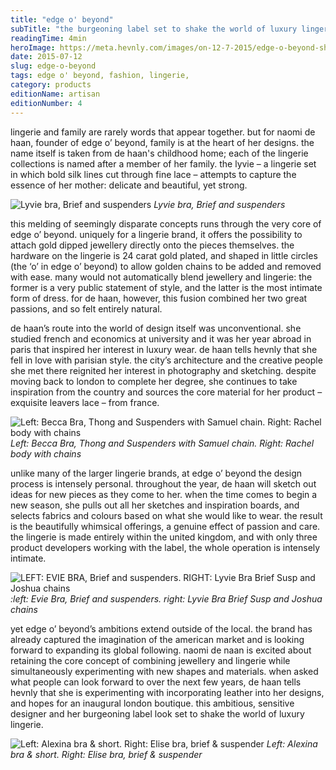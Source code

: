 ```yaml
---
title: "edge o' beyond"
subTitle: "the burgeoning label set to shake the world of luxury lingerie."
readingTime: 4min
heroImage: https://meta.hevnly.com/images/on-12-7-2015/edge-o-beyond-shot_05_038.jpg
date: 2015-07-12
slug: edge-o-beyond
tags: edge o' beyond, fashion, lingerie,
category: products
editionName: artisan
editionNumber: 4
---
```


lingerie and family are rarely words that appear together. but for naomi de haan, founder of edge o’ beyond, family is at the heart of her designs. the name itself is taken from de haan's childhood home; each of the lingerie collections is named after a member of her family. the lyvie – a lingerie set in which bold silk lines cut through fine lace – attempts to capture the essence of her mother: delicate and beautiful, yet strong.

![Lyvie bra, Brief and suspenders](https://meta.hevnly.com/images/on-12-7-2015/edge-o-beyond-fotor-created-5.jpg)
*Lyvie bra, Brief and suspenders*

this melding of seemingly disparate concepts runs through the very core of edge o’ beyond. uniquely for a lingerie brand, it offers the possibility to attach gold dipped jewellery directly onto the pieces themselves. the hardware on the lingerie is 24 carat gold plated, and shaped in little circles (the ‘o’ in edge o’ beyond) to allow golden chains to be added and removed with ease. many would not automatically blend jewellery and lingerie: the former is a very public statement of style, and the latter is the most intimate form of dress. for de haan, however, this fusion combined her two great passions, and so felt entirely natural.

de haan’s route into the world of design itself was unconventional. she studied french and economics at university and it was her year abroad in paris that inspired her interest in luxury wear. de haan tells hevnly that she fell in love with parisian style. the city’s architecture and the creative people she met there reignited her interest in photography and sketching. despite moving back to london to complete her degree, she continues to take inspiration from the country and sources the core material for her product – exquisite leavers lace – from france.

![Left: Becca Bra, Thong and Suspenders with Samuel chain. Right: Rachel body with chains](https://meta.hevnly.com/images/on-12-7-2015/edge-o-beyond-fotor-created-4.jpg)
*Left: Becca Bra, Thong and Suspenders with Samuel chain. Right: Rachel body with chains*

unlike many of the larger lingerie brands, at edge o’ beyond the design process is intensely personal. throughout the year, de haan will sketch out ideas for new pieces as they come to her. when the time comes to begin a new season, she pulls out all her sketches and inspiration boards, and selects fabrics and colours based on what she would like to wear. the result is the beautifully whimsical offerings, a genuine effect of passion and care. the lingerie is made entirely within the united kingdom, and with only three product developers working with the label, the whole operation is intensely intimate.

![LEFT: EVIE BRA, Brief and suspenders. RIGHT: Lyvie Bra Brief Susp and Joshua chains](https://meta.hevnly.com/images/on-12-7-2015/edge-o-beyond-fotor-created-3.jpg)
*:left: Evie Bra, Brief and suspenders. right: Lyvie Bra Brief Susp and Joshua chains*

yet edge o’ beyond’s ambitions extend outside of the local. the brand has already captured the imagination of the american market and is looking forward to expanding its global following. naomi de naan is excited about retaining the core concept of combining jewellery and lingerie while simultaneously experimenting with new shapes and materials. when asked what people can look forward to over the next few years, de haan tells hevnly that she is experimenting with incorporating leather into her designs, and hopes for an inaugural london boutique. this ambitious, sensitive designer and her burgeoning label look set to shake the world of luxury lingerie.

![Left: Alexina bra & short. Right: Elise bra, brief & suspender](https://meta.hevnly.com/images/on-12-7-2015/edge-o-beyond-fotor-created-1.jpg)
*Left: Alexina bra & short. Right: Elise bra, brief & suspender*
